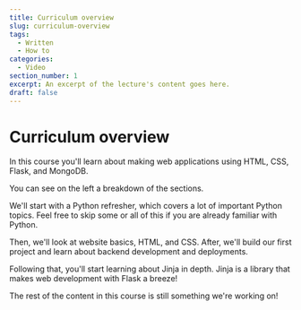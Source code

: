 ```yaml
---
title: Curriculum overview
slug: curriculum-overview
tags:
  - Written
  - How to
categories:
  - Video
section_number: 1
excerpt: An excerpt of the lecture's content goes here.
draft: false
---
```


# Curriculum overview

In this course you'll learn about making web applications using HTML, CSS, Flask, and MongoDB. 

You can see on the left a breakdown of the sections.

We'll start with a Python refresher, which covers a lot of important Python topics. Feel free to skip some or all of this if you are already familiar with Python.

Then, we'll look at website basics, HTML, and CSS. After, we'll build our first project and learn about backend development and deployments.

Following that, you'll start learning about Jinja in depth. Jinja is a library that makes web development with Flask a breeze!

The rest of the content in this course is still something we're working on!